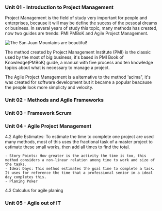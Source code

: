 ### Unit 01 - Introduction to Project Management

Project Management is the field of study very important for people and enterprises, because it will may be define the sucess of the pessoal dreams or business.
In several years of study this topic, many methods has created, now two guides are trends: PMI PMBoK and Agile Project Management.

![The San Juan Mountains are beautiful!](https://www.google.com/url?sa=i&url=https%3A%2F%2Fwww.doxplan.com%2FNoticias%2FPost%2FComo-desenvolver-competencias-em-Gerenciamento-de-Projetos&psig=AOvVaw1rIP6lV_1x_MOwtAyXqMkv&ust=1628950580555000&source=images&cd=vfe&ved=0CAoQjRxqFwoTCPDzsYCYrvICFQAAAAAdAAAAABAY "SGerenciameto de Projetos")

The method created by Project Management Institute (PMI) is the classic used by the most of big business, it's based in PMI Book of Knowledge(PMBoK) guide, a manual with five process and ten knowledge topics about what is necessary to manage a project.
    
The Agile Project Management is a alternative to the method 'acima", it's was created for software development but it became a popular beacause the people look more simplicty and velocity.





### Unit 02 - Methods and Agile Frameworks






### Unit 03 - Framework Scrum







### Unit 04 - Agile Project Management

4.2 Agile Estimates:
    To estimate the time to complete one project are used many methods, most of this uses the fractional task of a master project to estimate these small works, then add all times to find the total.
    
    - Story Points: How greater is the activity the time is too, this method considers a non-linear relation among time to work and size of the tasks.
    - Ideal Days: This method estimates the goal time to complete a task. It uses for reference the time that a professional senior in a ideal day completes this.
    - Planing Poker
    
4.3 Calculus for agile planing



### Unit 05 - Agile out of IT




   
